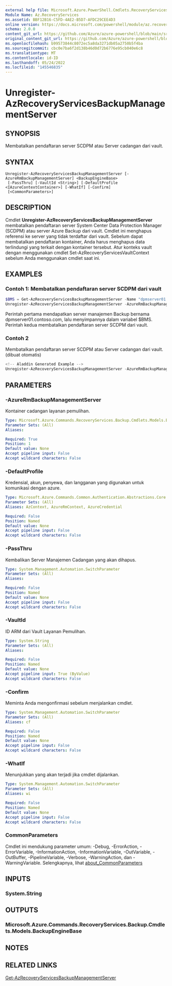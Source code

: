 ```yaml
---
external help file: Microsoft.Azure.PowerShell.Cmdlets.RecoveryServices.Backup.dll-Help.xml
Module Name: Az.RecoveryServices
ms.assetid: BBF12B16-C5FD-4AE2-B5D7-AFDC29CEE4D3
online version: https://docs.microsoft.com/powershell/module/az.recoveryservices/unregister-azrecoveryservicesbackupmanagementserver
schema: 2.0.0
content_git_url: https://github.com/Azure/azure-powershell/blob/main/src/RecoveryServices/RecoveryServices/help/Unregister-AzRecoveryServicesBackupManagementServer.md
original_content_git_url: https://github.com/Azure/azure-powershell/blob/main/src/RecoveryServices/RecoveryServices/help/Unregister-AzRecoveryServicesBackupManagementServer.md
ms.openlocfilehash: b99573844c8072ec5a8da3271db05a2750b5f4ba
ms.sourcegitcommit: cbc0e7ba6f2d138b46d0d72b6776e95cb040e6c8
ms.translationtype: MT
ms.contentlocale: id-ID
ms.lasthandoff: 05/24/2022
ms.locfileid: "145546835"
---
```

# Unregister-AzRecoveryServicesBackupManagementServer

## SYNOPSIS
Membatalkan pendaftaran server SCDPM atau Server cadangan dari vault.

## SYNTAX

```
Unregister-AzRecoveryServicesBackupManagementServer [-AzureRmBackupManagementServer] <BackupEngineBase>
 [-PassThru] [-VaultId <String>] [-DefaultProfile <IAzureContextContainer>] [-WhatIf] [-Confirm]
 [<CommonParameters>]
```

## DESCRIPTION
Cmdlet **Unregister-AzRecoveryServicesBackupManagementServer** membatalkan pendaftaran server System Center Data Protection Manager (SCDPM) atau server Azure Backup dari vault.
Cmdlet ini menghapus referensi ke server yang tidak terdaftar dari vault.
Sebelum dapat membatalkan pendaftaran kontainer, Anda harus menghapus data terlindungi yang terkait dengan kontainer tersebut.
Atur konteks vault dengan menggunakan cmdlet Set-AzRecoveryServicesVaultContext sebelum Anda menggunakan cmdlet saat ini.

## EXAMPLES

### Contoh 1: Membatalkan pendaftaran server SCDPM dari vault
```powershell
$BMS = Get-AzRecoveryServicesBackupManagementServer -Name "dpmserver01.contoso.com"
Unregister-AzRecoveryServicesBackupManagementServer -AzureRmBackupManagementServer $BMS
```

Perintah pertama mendapatkan server manajemen Backup bernama dpmserver01.contoso.com, lalu menyimpannya dalam variabel $BMS.
Perintah kedua membatalkan pendaftaran server SCDPM dari vault.

### Contoh 2

Membatalkan pendaftaran server SCDPM atau Server cadangan dari vault. (dibuat otomatis)

```powershell
<!-- Aladdin Generated Example --> 
Unregister-AzRecoveryServicesBackupManagementServer -AzureRmBackupManagementServer <BackupEngineBase> -VaultId $vault.ID
```

## PARAMETERS

### -AzureRmBackupManagementServer
Kontainer cadangan layanan pemulihan.

```yaml
Type: Microsoft.Azure.Commands.RecoveryServices.Backup.Cmdlets.Models.BackupEngineBase
Parameter Sets: (All)
Aliases:

Required: True
Position: 1
Default value: None
Accept pipeline input: False
Accept wildcard characters: False
```

### -DefaultProfile
Kredensial, akun, penyewa, dan langganan yang digunakan untuk komunikasi dengan azure.

```yaml
Type: Microsoft.Azure.Commands.Common.Authentication.Abstractions.Core.IAzureContextContainer
Parameter Sets: (All)
Aliases: AzContext, AzureRmContext, AzureCredential

Required: False
Position: Named
Default value: None
Accept pipeline input: False
Accept wildcard characters: False
```

### -PassThru
Kembalikan Server Manajemen Cadangan yang akan dihapus.

```yaml
Type: System.Management.Automation.SwitchParameter
Parameter Sets: (All)
Aliases:

Required: False
Position: Named
Default value: None
Accept pipeline input: False
Accept wildcard characters: False
```

### -VaultId
ID ARM dari Vault Layanan Pemulihan.

```yaml
Type: System.String
Parameter Sets: (All)
Aliases:

Required: False
Position: Named
Default value: None
Accept pipeline input: True (ByValue)
Accept wildcard characters: False
```

### -Confirm
Meminta Anda mengonfirmasi sebelum menjalankan cmdlet.

```yaml
Type: System.Management.Automation.SwitchParameter
Parameter Sets: (All)
Aliases: cf

Required: False
Position: Named
Default value: None
Accept pipeline input: False
Accept wildcard characters: False
```

### -WhatIf
Menunjukkan yang akan terjadi jika cmdlet dijalankan. 

```yaml
Type: System.Management.Automation.SwitchParameter
Parameter Sets: (All)
Aliases: wi

Required: False
Position: Named
Default value: None
Accept pipeline input: False
Accept wildcard characters: False
```

### CommonParameters
Cmdlet ini mendukung parameter umum: -Debug, -ErrorAction, -ErrorVariable, -InformationAction, -InformationVariable, -OutVariable, -OutBuffer, -PipelineVariable, -Verbose, -WarningAction, dan -WarningVariable. Selengkapnya, lihat [about_CommonParameters](http://go.microsoft.com/fwlink/?LinkID=113216)

## INPUTS

### System.String

## OUTPUTS

### Microsoft.Azure.Commands.RecoveryServices.Backup.Cmdlets.Models.BackupEngineBase

## NOTES

## RELATED LINKS

[Get-AzRecoveryServicesBackupManagementServer](./Get-AzRecoveryServicesBackupManagementServer.md)



